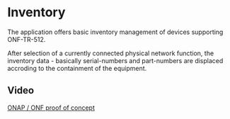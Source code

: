 # Inventory

The application offers basic inventory management of devices supporting ONF-TR-512. 

After selection of a currently connected physical network function, the inventory data - basically serial-numbers and part-numbers are displaced accroding to the containment of the equipment.

## Video

[ONAP / ONF proof of concept](https://cloud-highstreet-technologies.com/nextcloud/index.php/s/m4wFfqkQ1qK3hHe "ONAP / ONF proof of concept")
